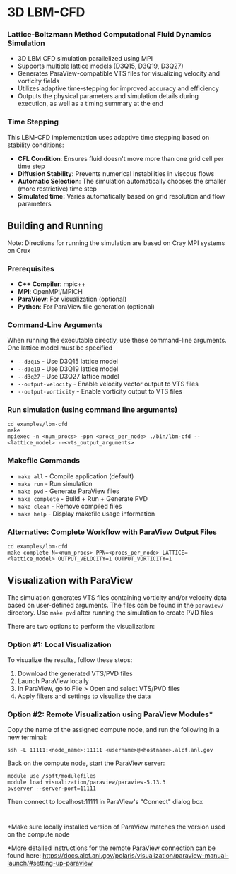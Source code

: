 # 3D LBM-CFD

### Lattice-Boltzmann Method Computational Fluid Dynamics Simulation

- 3D LBM CFD simulation parallelized using MPI
- Supports multiple lattice models (D3Q15, D3Q19, D3Q27)
- Generates ParaView-compatible VTS files for visualizing velocity and vorticity fields
- Utilizes adaptive time-stepping for improved accuracy and efficiency
- Outputs the physical parameters and simulation details during execution, as well as a timing summary at the end

### Time Stepping

This LBM-CFD implementation uses adaptive time stepping based on stability conditions:

- **CFL Condition**: Ensures fluid doesn't move more than one grid cell per time step
- **Diffusion Stability**: Prevents numerical instabilities in viscous flows  
- **Automatic Selection**: The simulation automatically chooses the smaller (more restrictive) time step
- **Simulated time:** Varies automatically based on grid resolution and flow parameters

## Building and Running

Note:  Directions for running the simulation are based on Cray MPI systems on Crux

### Prerequisites

- **C++ Compiler**: mpic++
- **MPI**: OpenMPI/MPICH
- **ParaView**: For visualization (optional)
- **Python**: For ParaView file generation (optional)

### Command-Line Arguments

When running the executable directly, use these command-line arguments. One lattice model must be specified

- `--d3q15` - Use D3Q15 lattice model
- `--d3q19` - Use D3Q19 lattice model
- `--d3q27` - Use D3Q27 lattice model
- `--output-velocity` - Enable velocity vector output to VTS files
- `--output-vorticity` - Enable vorticity output to VTS files

### Run simulation (using command line arguments)
```
cd examples/lbm-cfd
make 
mpiexec -n <num_procs> -ppn <procs_per_node> ./bin/lbm-cfd --<lattice_model> --<vts_output_arguments>
```

### Makefile Commands

- `make all` - Compile application (default)
- `make run` - Run simulation
- `make pvd` - Generate ParaView files
- `make complete` - Build + Run + Generate PVD
- `make clean` - Remove compiled files
- `make help` - Display makefile usage information

### Alternative: Complete Workflow with ParaView Output Files

```
cd examples/lbm-cfd
make complete N=<num_procs> PPN=<procs_per_node> LATTICE=<lattice_model> OUTPUT_VELOCITY=1 OUTPUT_VORTICITY=1
```

## Visualization with ParaView

The simulation generates VTS files containing vorticity and/or velocity data based on user-defined arguments. The files can be found in the `paraview/` directory. Use `make pvd` after running the simulation to create PVD files

There are two options to perform the visualization:
### Option #1: Local Visualization

To visualize the results, follow these steps:
1. Download the generated VTS/PVD files
2. Launch ParaView locally
3. In ParaView, go to File > Open and select  VTS/PVD files
4. Apply filters and settings to visualize the data

### Option #2: Remote Visualization using ParaView Modules*
Copy the name of the assigned compute node, and run the following in a new terminal:
```
ssh -L 11111:<node_name>:11111 <username>@<hostname>.alcf.anl.gov
```
Back on the compute node, start the ParaView server:
```
module use /soft/modulefiles
module load visualization/paraview/paraview-5.13.3
pvserver --server-port=11111
```
Then connect to localhost:11111 in ParaView's "Connect" dialog box

#


*Make sure locally installed version of ParaView matches the version used on the compute node

*More detailed instructions for the remote ParaView connection can be found here: https://docs.alcf.anl.gov/polaris/visualization/paraview-manual-launch/#setting-up-paraview
